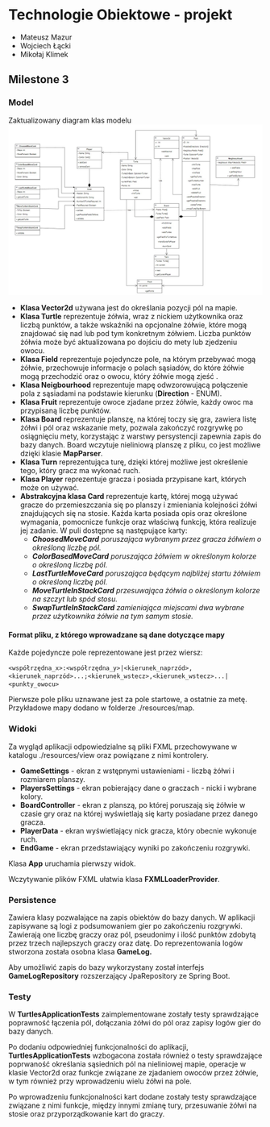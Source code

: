 ﻿# Technologie Obiektowe - projekt

- Mateusz Mazur
- Wojciech Łącki
- Mikołaj Klimek

## Milestone 3
### Model
Zaktualizowany diagram klas modelu
![image](./diagram3.jpg)

- **Klasa Vector2d** używana jest do określania pozycji pól na mapie.
- **Klasa Turtle** reprezentuje żółwia, wraz z nickiem użytkownika oraz liczbą punktów, a także wskaźniki na opcjonalne żółwie, które mogą znajdować się nad lub pod tym konkretnym żółwiem. Liczba punktów żółwia może być aktualizowana po dojściu do mety lub zjedzeniu owocu.
- **Klasa Field** reprezentuje pojedyncze pole, na którym przebywać mogą żółwie, przechowuje informacje o polach sąsiadów, do które żółwie mogą przechodzić oraz o owocu, który żółwie mogą zjeść .
- **Klasa Neigbourhood** reprezentuje  mapę odwzorowującą połączenie pola z sąsiadami na podstawie kierunku (**Direction**  - ENUM).
- **Klasa Fruit** reprezentuje owoce zjadane przez żółwie, każdy owoc ma przypisaną liczbę punktów.
- **Klasa Board** reprezentuje planszę, na której toczy się gra, zawiera listę żółwi i pól oraz wskazanie mety, pozwala zakończyć rozgrywkę po osiągnięciu mety, korzystając z warstwy persystencji zapewnia zapis do bazy danych.
Board wczytuje nieliniową planszę z pliku, co jest możliwe dzięki klasie **MapParser**.
- **Klasa Turn** reprezentująca turę, dzięki której możliwe jest określenie tego, który gracz ma wykonać ruch.
- **Klasa Player** reprezentuje gracza i posiada przypisane kart, których może on używać.
- **Abstrakcyjna klasa Card** reprezentuje kartę, której mogą używać gracze do przemieszczania się po planszy i zmieniania kolejności żółwi znajdujących się na stosie. 
Każda karta posiada opis oraz określone wymagania, pomocnicze funkcje oraz właściwą funkcję, która realizuje jej zadanie.
W puli dostępne są następujące karty:
  - ***ChoosedMoveCard*** *poruszająca wybranym przez gracza żółwiem o określoną liczbę pól.*
  - ***ColorBasedMoveCard*** *poruszająca żółwiem w określonym kolorze o określoną liczbę pól.*
  - ***LastTurtleMoveCard*** *poruszająca będącym najbliżej startu żółwiem o określoną liczbę pól.*
  - ***MoveTurtleInStackCard*** *przesuwająca żółwia o określonym kolorze na szczyt lub spód stosu.*
  - ***SwapTurtleInStackCard*** *zamieniająca miejscami dwa wybrane przez użytkownika żółwie na tym samym stosie.*

#### Format pliku, z którego wprowadzane są dane dotyczące mapy
Każde pojedyncze pole reprezentowane jest przez wiersz:
```
<współrzędna_x>:<współrzędna_y>|<kierunek_naprzód>,<kierunek_naprzód>...;<kierunek_wstecz>,<kierunek_wstecz>...|<punkty_owocu>
```
Pierwsze pole pliku uznawane jest za pole startowe, a ostatnie za metę. Przykładowe mapy dodano w folderze ./resources/map.

### Widoki
Za wygląd aplikacji odpowiedzialne są pliki FXML przechowywane w katalogu ./resources/view oraz powiązane z nimi kontrolery.
- **GameSettings** - ekran z wstępnymi ustawieniami - liczbą żółwi i rozmiarem planszy.
- **PlayersSettings** - ekran pobierający dane o graczach - nicki i wybrane kolory.
- **BoardController** - ekran z planszą, po której poruszają się żółwie w czasie gry oraz na której wyświetlają się karty posiadane przez danego gracza.
- **PlayerData** - ekran wyświetlający nick gracza, który obecnie wykonuje ruch.
- **EndGame** - ekran przedstawiający wyniki po zakończeniu rozgrywki.


Klasa **App** uruchamia pierwszy widok.

Wczytywanie plików FXML ułatwia klasa **FXMLLoaderProvider**.

### Persistence
Zawiera klasy pozwalające na zapis obiektów do bazy danych. W aplikacji zapisywane są logi z podsumowaniem gier po zakończeniu rozgrywki. Zawierają one liczbę graczy oraz pól, pseudonimy i ilość punktów zdobytą przez trzech najlepszych graczy oraz datę. Do reprezentowania logów stworzona została osobna klasa **GameLog.** 

Aby umożliwić zapis do bazy wykorzystany został interfejs **GameLogRepository** rozszerzający JpaRepository ze Spring Boot.

### Testy
W **TurtlesApplicationTests** zaimplementowane zostały testy sprawdzające poprawność łączenia pól, dołączania żółwi do pól oraz zapisy logów gier do bazy danych.

Po dodaniu odpowiedniej funkcjonalności do aplikacji, **TurtlesApplicationTests** wzbogacona została również o testy sprawdzające poprwaność określania sąsiednich pól na nieliniowej mapie, operacje w klasie Vector2d oraz funkcje związane ze zjadaniem owoców przez żółwie, w tym również przy wprowadzeniu wielu żółwi na pole.

Po wprowadzeniu funkcjonalności kart dodane zostały testy sprawdzające związane z nimi funkcje, między innymi zmianę tury, przesuwanie żółwi na stosie oraz przyporządkowanie kart do graczy.